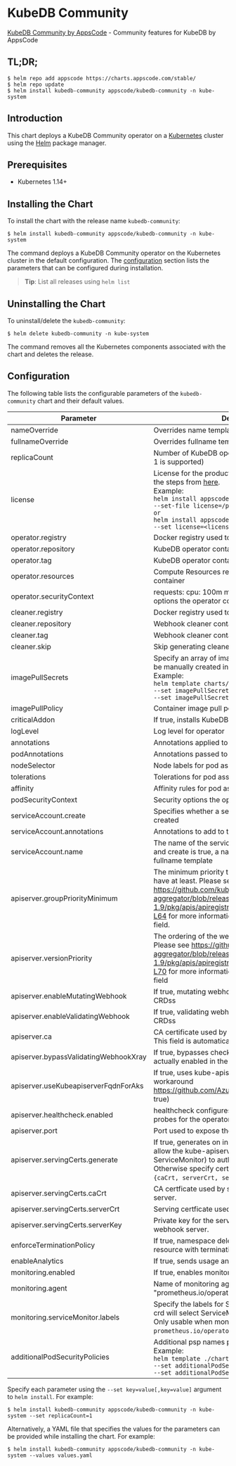 # KubeDB Community

[KubeDB Community by AppsCode](https://github.com/kubedb) - Community features for KubeDB by AppsCode

## TL;DR;

```console
$ helm repo add appscode https://charts.appscode.com/stable/
$ helm repo update
$ helm install kubedb-community appscode/kubedb-community -n kube-system
```

## Introduction

This chart deploys a KubeDB Community operator on a [Kubernetes](http://kubernetes.io) cluster using the [Helm](https://helm.sh) package manager.

## Prerequisites

- Kubernetes 1.14+

## Installing the Chart

To install the chart with the release name `kubedb-community`:

```console
$ helm install kubedb-community appscode/kubedb-community -n kube-system
```

The command deploys a KubeDB Community operator on the Kubernetes cluster in the default configuration. The [configuration](#configuration) section lists the parameters that can be configured during installation.

> **Tip**: List all releases using `helm list`

## Uninstalling the Chart

To uninstall/delete the `kubedb-community`:

```console
$ helm delete kubedb-community -n kube-system
```

The command removes all the Kubernetes components associated with the chart and deletes the release.

## Configuration

The following table lists the configurable parameters of the `kubedb-community` chart and their default values.

|               Parameter               |                                                                                                                                                                                  Description                                                                                                                                                                                  |                                Default                                |
|---------------------------------------|-------------------------------------------------------------------------------------------------------------------------------------------------------------------------------------------------------------------------------------------------------------------------------------------------------------------------------------------------------------------------------|-----------------------------------------------------------------------|
| nameOverride                          | Overrides name template                                                                                                                                                                                                                                                                                                                                                       | `""`                                                                  |
| fullnameOverride                      | Overrides fullname template                                                                                                                                                                                                                                                                                                                                                   | `""`                                                                  |
| replicaCount                          | Number of KubeDB operator replicas to create (only 1 is supported)                                                                                                                                                                                                                                                                                                            | `1`                                                                   |
| license                               | License for the product. Get a license by following the steps from [here](https://kubedb.run/docs/latest/setup/install/enterprise#get-a-trial-license). <br> Example: <br> `helm install appscode/kubedb-enterprise \` <br> `--set-file license=/path/to/license/file` <br> `or` <br> `helm install appscode/kubedb-enterprise \` <br> `--set license=<license file content>` | `""`                                                                  |
| operator.registry                     | Docker registry used to pull KubeDB operator image                                                                                                                                                                                                                                                                                                                            | `kubedb`                                                              |
| operator.repository                   | KubeDB operator container image                                                                                                                                                                                                                                                                                                                                               | `operator`                                                            |
| operator.tag                          | KubeDB operator container image tag                                                                                                                                                                                                                                                                                                                                           | `v0.16.2`                                                             |
| operator.resources                    | Compute Resources required by the operator container                                                                                                                                                                                                                                                                                                                          | `{}`                                                                  |
| operator.securityContext              | requests: cpu: 100m memory: 128Mi Security options the operator container should run with                                                                                                                                                                                                                                                                                     | `{}`                                                                  |
| cleaner.registry                      | Docker registry used to pull Webhook cleaner image                                                                                                                                                                                                                                                                                                                            | `appscode`                                                            |
| cleaner.repository                    | Webhook cleaner container image                                                                                                                                                                                                                                                                                                                                               | `kubectl`                                                             |
| cleaner.tag                           | Webhook cleaner container image tag                                                                                                                                                                                                                                                                                                                                           | `v1.16`                                                               |
| cleaner.skip                          | Skip generating cleaner YAML                                                                                                                                                                                                                                                                                                                                                  | `false`                                                               |
| imagePullSecrets                      | Specify an array of imagePullSecrets. Secrets must be manually created in the namespace. <br> Example: <br> `helm template charts/kubedb-community \` <br> `--set imagePullSecrets[0].name=sec0 \` <br> `--set imagePullSecrets[1].name=sec1`                                                                                                                                 | `[]`                                                                  |
| imagePullPolicy                       | Container image pull policy                                                                                                                                                                                                                                                                                                                                                   | `IfNotPresent`                                                        |
| criticalAddon                         | If true, installs KubeDB operator as critical addon                                                                                                                                                                                                                                                                                                                           | `false`                                                               |
| logLevel                              | Log level for operator                                                                                                                                                                                                                                                                                                                                                        | `3`                                                                   |
| annotations                           | Annotations applied to operator deployment                                                                                                                                                                                                                                                                                                                                    | `{}`                                                                  |
| podAnnotations                        | Annotations passed to operator pod(s).                                                                                                                                                                                                                                                                                                                                        | `{}`                                                                  |
| nodeSelector                          | Node labels for pod assignment                                                                                                                                                                                                                                                                                                                                                | `{"beta.kubernetes.io/arch":"amd64","beta.kubernetes.io/os":"linux"}` |
| tolerations                           | Tolerations for pod assignment                                                                                                                                                                                                                                                                                                                                                | `[]`                                                                  |
| affinity                              | Affinity rules for pod assignment                                                                                                                                                                                                                                                                                                                                             | `{}`                                                                  |
| podSecurityContext                    | Security options the operator pod should run with.                                                                                                                                                                                                                                                                                                                            | `{}`                                                                  |
| serviceAccount.create                 | Specifies whether a service account should be created                                                                                                                                                                                                                                                                                                                         | `true`                                                                |
| serviceAccount.annotations            | Annotations to add to the service account                                                                                                                                                                                                                                                                                                                                     | `{}`                                                                  |
| serviceAccount.name                   | The name of the service account to use. If not set and create is true, a name is generated using the fullname template                                                                                                                                                                                                                                                        | ``                                                                    |
| apiserver.groupPriorityMinimum        | The minimum priority the webhook api group should have at least. Please see https://github.com/kubernetes/kube-aggregator/blob/release-1.9/pkg/apis/apiregistration/v1beta1/types.go#L58-L64 for more information on proper values of this field.                                                                                                                             | `10000`                                                               |
| apiserver.versionPriority             | The ordering of the webhook api inside of the group. Please see https://github.com/kubernetes/kube-aggregator/blob/release-1.9/pkg/apis/apiregistration/v1beta1/types.go#L66-L70 for more information on proper values of this field                                                                                                                                          | `15`                                                                  |
| apiserver.enableMutatingWebhook       | If true, mutating webhook is configured for KubeDB CRDss                                                                                                                                                                                                                                                                                                                      | `true`                                                                |
| apiserver.enableValidatingWebhook     | If true, validating webhook is configured for KubeDB CRDss                                                                                                                                                                                                                                                                                                                    | `true`                                                                |
| apiserver.ca                          | CA certificate used by the Kubernetes api server. This field is automatically assigned by the operator.                                                                                                                                                                                                                                                                       | `not-ca-cert`                                                         |
| apiserver.bypassValidatingWebhookXray | If true, bypasses checks that validating webhook is actually enabled in the Kubernetes cluster.                                                                                                                                                                                                                                                                               | `false`                                                               |
| apiserver.useKubeapiserverFqdnForAks  | If true, uses kube-apiserver FQDN for AKS cluster to workaround https://github.com/Azure/AKS/issues/522 (default true)                                                                                                                                                                                                                                                        | `true`                                                                |
| apiserver.healthcheck.enabled         | healthcheck configures the readiness and liveliness probes for the operator pod.                                                                                                                                                                                                                                                                                              | `false`                                                               |
| apiserver.port                        | Port used to expose the operator apiserver                                                                                                                                                                                                                                                                                                                                    | `8443`                                                                |
| apiserver.servingCerts.generate       | If true, generates on install/upgrade the certs that allow the kube-apiserver (and potentially ServiceMonitor) to authenticate operators pods. Otherwise specify certs in `apiserver.servingCerts.{caCrt, serverCrt, serverKey}`.                                                                                                                                             | `true`                                                                |
| apiserver.servingCerts.caCrt          | CA certficate used by serving certificate of webhook server.                                                                                                                                                                                                                                                                                                                  | `""`                                                                  |
| apiserver.servingCerts.serverCrt      | Serving certficate used by webhook server.                                                                                                                                                                                                                                                                                                                                    | `""`                                                                  |
| apiserver.servingCerts.serverKey      | Private key for the serving certificate used by webhook server.                                                                                                                                                                                                                                                                                                               | `""`                                                                  |
| enforceTerminationPolicy              | If true, namespace deletion will fail if it has a KubeDB resource with terminationPolicy DoNotTerminate                                                                                                                                                                                                                                                                       | `true`                                                                |
| enableAnalytics                       | If true, sends usage analytics                                                                                                                                                                                                                                                                                                                                                | `true`                                                                |
| monitoring.enabled                    | If true, enables monitoring KubeDB operator                                                                                                                                                                                                                                                                                                                                   | `false`                                                               |
| monitoring.agent                      | Name of monitoring agent (either "prometheus.io/operator" or "prometheus.io/builtin")                                                                                                                                                                                                                                                                                         | `"none"`                                                              |
| monitoring.serviceMonitor.labels      | Specify the labels for ServiceMonitor. Prometheus crd will select ServiceMonitor using these labels. Only usable when monitoring agent is `prometheus.io/operator`.                                                                                                                                                                                                           | `{}`                                                                  |
| additionalPodSecurityPolicies         | Additional psp names passed to operator <br> Example: <br> `helm template ./chart/kubedb \` <br> `--set additionalPodSecurityPolicies[0]=abc \` <br> `--set additionalPodSecurityPolicies[1]=xyz`                                                                                                                                                                             | `[]`                                                                  |


Specify each parameter using the `--set key=value[,key=value]` argument to `helm install`. For example:

```console
$ helm install kubedb-community appscode/kubedb-community -n kube-system --set replicaCount=1
```

Alternatively, a YAML file that specifies the values for the parameters can be provided while
installing the chart. For example:

```console
$ helm install kubedb-community appscode/kubedb-community -n kube-system --values values.yaml
```
